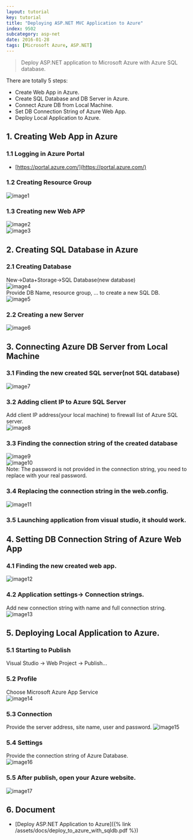 ```yaml
---
layout: tutorial
key: tutorial
title: "Deploying ASP.NET MVC Application to Azure"
index: 9502
subcategory: asp-net
date: 2016-01-28
tags: [Microsoft Azure, ASP.NET]
---
```


> Deploy ASP.NET application to Microsoft Azure with Azure SQL database.

There are totally 5 steps:  

* Create Web App in Azure.
* Create SQL Database and DB Server in Azure.
* Connect Azure DB from Local Machine.
* Set DB Connection String of Azure Web App.
*  Deploy Local Application to Azure.

## 1. Creating Web App in Azure  
### 1.1 Logging in Azure Portal  
* [https://portal.azure.com/](https://portal.azure.com/)  

### 1.2 Creating Resource Group  
![image1](/assets/images/asp-net/9502/image1.png)  
### 1.3 Creating new Web APP  
![image2](/assets/images/asp-net/9502/image2.png)  
![image3](/assets/images/asp-net/9502/image3.png)  

## 2. Creating SQL Database in Azure  
### 2.1 Creating Database
New-&gt;Data+Storage-&gt;SQL Database(new database)  
![image4](/assets/images/asp-net/9502/image4.png)  
Provide DB Name, resource group, … to create a new SQL DB.  
![image5](/assets/images/asp-net/9502/image5.png)  
### 2.2 Creating a new Server  
![image6](/assets/images/asp-net/9502/image6.png)  

## 3. Connecting Azure DB Server from Local Machine  
### 3.1 Finding the new created SQL server(not SQL database)  
![image7](/assets/images/asp-net/9502/image7.png)  
### 3.2 Adding client IP to Azure SQL Server
Add client IP address(your local machine) to firewall list of Azure SQL server.  
![image8](/assets/images/asp-net/9502/image8.png)  
### 3.3 Finding the connection string of the created database  
![image9](/assets/images/asp-net/9502/image9.png)  
![image10](/assets/images/asp-net/9502/image10.png)  
Note: The password is not provided in the connection string, you need to replace with your real password.  
### 3.4 Replacing the connection string in the web.config.  
![image11](/assets/images/asp-net/9502/image11.png)  
### 3.5 Launching application from visual studio, it should work.  

## 4. Setting DB Connection String of Azure Web App  
### 4.1 Finding the new created web app.  
![image12](/assets/images/asp-net/9502/image12.png)  
### 4.2 Application settings-&gt; Connection strings.  
Add new connection string with name and full connection string.  
![image13](/assets/images/asp-net/9502/image13.png)  

## 5. Deploying Local Application to Azure.  
### 5.1 Starting to Publish
Visual Studio -&gt; Web Project -&gt; Publish...  
### 5.2 Profile
Choose Microsoft Azure App Service  
![image14](/assets/images/asp-net/9502/image14.png)  
### 5.3 Connection
Provide the server address, site name, user and password.
![image15](/assets/images/asp-net/9502/image15.png)  
### 5.4 Settings
Provide the connection string of Azure Database.  
![image16](/assets/images/asp-net/9502/image16.png)  
### 5.5 After publish, open your Azure website.  
![image17](/assets/images/asp-net/9502/image17.png)  

## 6. Document
* [Deploy ASP.NET Application to Azure]({% link /assets/docs/deploy_to_azure_with_sqldb.pdf %})
